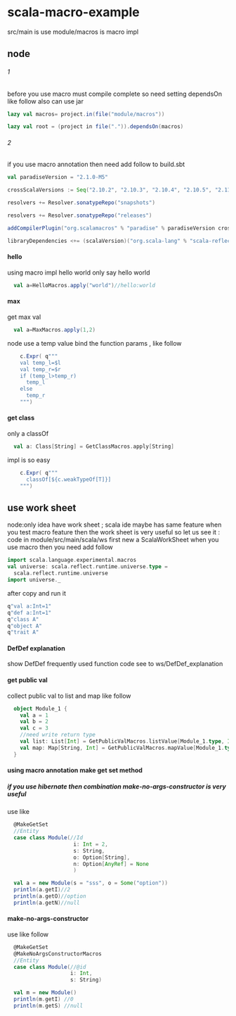 # scala-macro-example
src/main is use
module/macros is macro impl
## node
###### 1
before you use macro must compile complete
so need setting dependsOn like follow also can use jar 
```scala
lazy val macros= project.in(file("module/macros"))

lazy val root = (project in file(".")).dependsOn(macros)
```
###### 2
if you use macro annotation then need add follow to build.sbt
```scala
val paradiseVersion = "2.1.0-M5"

crossScalaVersions := Seq("2.10.2", "2.10.3", "2.10.4", "2.10.5", "2.11.0", "2.11.1", "2.11.2", "2.11.3", "2.11.4", "2.11.5", "2.11.6", "2.11.7")

resolvers += Resolver.sonatypeRepo("snapshots")

resolvers += Resolver.sonatypeRepo("releases")

addCompilerPlugin("org.scalamacros" % "paradise" % paradiseVersion cross CrossVersion.full)

libraryDependencies <+= (scalaVersion)("org.scala-lang" % "scala-reflect" % _)
```

#### hello
using macro impl hello world 
only say hello world
```scala
  val a=HelloMacros.apply("world")//hello:world
```

#### max
get max val
```scala
  val a=MaxMacros.apply(1,2)
```
 node use a temp value bind the function params , like follow
```scala
    c.Expr( q"""
    val temp_l=$l
    val temp_r=$r
    if (temp_l>temp_r)
      temp_l
    else
      temp_r
    """)
```

#### get class
only a classOf
```scala
  val a: Class[String] = GetClassMacros.apply[String]
```
impl is so easy
```scala
    c.Expr( q"""
      classOf[${c.weakTypeOf[T]}]
    """)
```
## use work sheet
node:only idea have work sheet ;
     scala ide maybe has same feature
when you test macro feature then the work sheet is very useful so let us see it :
code in module/src/main/scala/ws
first new a ScalaWorkSheet
when you use macro then you need add follow 
```scala
import scala.language.experimental.macros
val universe: scala.reflect.runtime.universe.type =
  scala.reflect.runtime.universe
import universe._
```
after copy and run it 
```scala
q"val a:Int=1"
q"def a:Int=1"
q"class A"
q"object A"
q"trait A"
```
#### DefDef explanation
show DefDef frequently used function
code see to ws/DefDef_explanation

#### get public val 
collect public val to list and map 
like follow
```scala
  object Module_1 {
    val a = 1
    val b = 2
    val c = 3
    //need write return type
    val list: List[Int] = GetPublicValMacros.listValue[Module_1.type, Int]//List(1,2,3)
    val map: Map[String, Int] = GetPublicValMacros.mapValue[Module_1.type, Int]//Map(c -> 3, b -> 2, a -> 1)
  }
```
#### using macro annotation make get set method 
##### if you use hibernate then combination make-no-args-constructor is very useful 
use like 
```scala
  @MakeGetSet
  //Entity
  case class Module(//Id
                     i: Int = 2,
                     s: String,
                     o: Option[String],
                     n: Option[AnyRef] = None
                     )

  val a = new Module(s = "sss", o = Some("option"))
  println(a.getI)//2
  println(a.getO)//option
  println(a.getN)//null
```
#### make-no-args-constructor
use like follow 
```scala
  @MakeGetSet
  @MakeNoArgsConstructorMacros
  //Entity
  case class Module(//@id
                    i: Int, 
                    s: String)

  val m = new Module()
  println(m.getI) //0
  println(m.getS) //null
```
